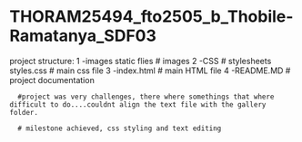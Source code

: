 # THORAM25494_fto2505_b_Thobile-Ramatanya_SDF03

project structure:
      1 -images static flies   # images
      2 -CSS                   # stylesheets
        styles.css             # main css file
      3 -index.html            # main HTML file
      4 -README.MD             # project documentation


      #project was very challenges, there where somethings that where difficult to do....couldnt align the text file with the gallery folder.

      # milestone achieved, css styling and text editing
      


